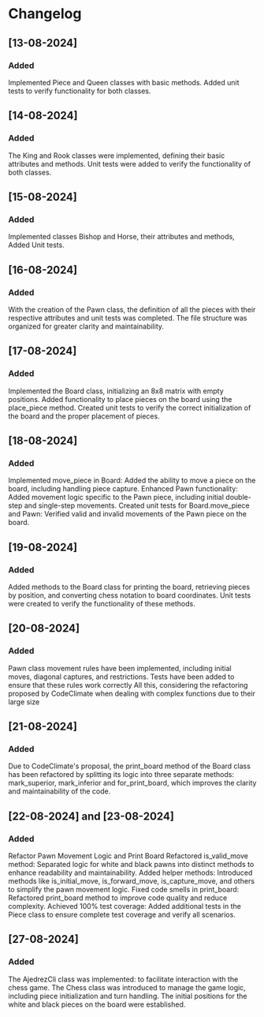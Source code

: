 # Changelog

## [13-08-2024]

### Added

Implemented Piece and Queen classes with basic methods.
Added unit tests to verify functionality for both classes.

## [14-08-2024]

### Added

The King and Rook classes were implemented, defining their basic attributes and methods.
Unit tests were added to verify the functionality of both classes.

## [15-08-2024]

### Added

Implemented classes Bishop and Horse, their attributes and methods, Added Unit tests.

## [16-08-2024]

### Added

With the creation of the Pawn class, the definition of all the pieces with their respective attributes and unit tests was completed.
The file structure was organized for greater clarity and maintainability.

## [17-08-2024]

### Added

Implemented the Board class, initializing an 8x8 matrix with empty positions.
Added functionality to place pieces on the board using the place_piece method.
Created unit tests to verify the correct initialization of the board and the proper placement of pieces.

## [18-08-2024]

### Added

Implemented move_piece in Board: Added the ability to move a piece on the board, including handling piece capture.
Enhanced Pawn functionality: Added movement logic specific to the Pawn piece, including initial double-step and single-step movements.
Created unit tests for Board.move_piece and Pawn: Verified valid and invalid movements of the Pawn piece on the board.

## [19-08-2024]

### Added

Added methods to the Board class for printing the board, retrieving pieces by position, and converting chess notation to board coordinates.
Unit tests were created to verify the functionality of these methods.

## [20-08-2024]

### Added

Pawn class movement rules have been implemented, including initial moves, diagonal captures, and restrictions.
Tests have been added to ensure that these rules work correctly
All this, considering the refactoring proposed by CodeClimate when dealing with complex functions due to their large size

## [21-08-2024]

### Added

Due to CodeClimate's proposal, the print_board method of the Board class has been refactored by splitting its logic into three separate methods: mark_superior, mark_inferior and for_print_board, which improves the clarity and maintainability of the code.

## [22-08-2024] and [23-08-2024]

### Added

Refactor Pawn Movement Logic and Print Board
Refactored is_valid_move method: Separated logic for white and black pawns into distinct methods to enhance readability and maintainability.
Added helper methods: Introduced methods like is_initial_move, is_forward_move, is_capture_move, and others to simplify the pawn movement logic.
Fixed code smells in print_board: Refactored print_board method to improve code quality and reduce complexity.
Achieved 100% test coverage: Added additional tests in the Piece class to ensure complete test coverage and verify all scenarios.

## [27-08-2024]

### Added

The AjedrezCli class was implemented: to facilitate interaction with the chess game.
The Chess class was introduced to manage the game logic, including piece initialization and turn handling.
The initial positions for the white and black pieces on the board were established.
